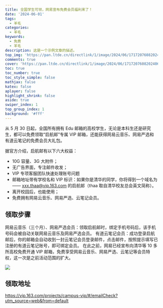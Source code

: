 ```yaml
---
title: 全国学生可领，网易宣布免费会员福利来了！
date: '2024-06-01'
tags:
  - 羊毛
categories:
  - 羊毛
keywords:
  - 免费
  - 羊毛
description: 这是一个示例文章的描述。
top_img: 'https://pan.ltde.cn/directlink/1/image/2024/06/17172076082024060102064840.png'
comments: true
cover: 'https://pan.ltde.cn/directlink/1/image/2024/06/17172076082024060102064840.png'
toc: true
toc_number: true
toc_style_simple: false
mathjax: false
katex: false
aplayer: false
highlight_shrink: false
aside: true
swiper_index: 1
top_group_index: 1
background: '#fff'
---
```



从 5 月 30 日起，全国所有拥有 Edu 邮箱的高校学生，无论是本科生还是研究生，都可以免费领取“启航邮”专属 VIP 邮箱，还能获得网易云音乐、网易严选和有道云笔记的免费会员大礼包。

据官方介绍，启航邮有以下六大权益：

- 10G 容量、3G 大附件；
- 无广告界面，专注邮件收发；
- VIP 专项客服团队快速处理账号问题
- 邮箱地址带有学校名和 VIP 标识：如果你是清华的同学，你将得到一个域名为 —— xxx.thaa@vip.163.com 的启航邮（thaa 取自清华校友总会英文简称）。
- 离开校园后，也能使用；
- 免费拥有网易云音乐、网易严选、云笔记会员。
## 领取步骤
网易云音乐（三个月）、网易严选会员：领取启航邮时，绑定手机号码后，该手机号码会被自动关联网易云音乐及网易严选会员。
有道云笔记会员：成功登录启航邮后，你的邮箱会自动收到一封云笔记会员登录邮件，点击邮件，按照提示填写已注册的有道云笔记账号，即可绑定会员。
在此之前，网易已经宣布向清华等 10 多所高校免费开通 VIP 邮箱，免费享受网易云音乐、网易严选、云笔记等会员特权，这一次是之前活动范围的扩大。

![](https://pan.ltde.cn/directlink/1/image/2024/06/17172076102024060102065062.jpeg)

## 领取地址
https://vip.163.com/projects/campus-vip/#/emailCheck?utm_source=web&from=default